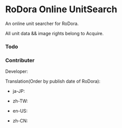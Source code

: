 # RoDora Online UnitSearch

An online unit searcher for RoDora.

All unit data && image rights belong to Acquire.

### Todo 

### Contributer

Developer:

>  

Translation(Order by publish date of RoDora):
- ja-JP:
>  
- zh-TW:
>  
- en-US:
>  
- zh-CN:
>  